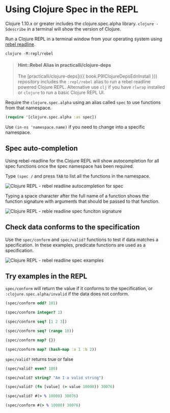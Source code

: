 # Using Clojure Spec in the REPL
Clojure 1.10.x or greater includes the clojure.spec.alpha library.  `clojure -Sdescribe` in a terminal will show the version of Clojure.

Run a Clojure REPL in a terminal window from your operating system using [rebel readline](https://github.com/bhauman/rebel-readline).

```shell
clojure -M:repl/rebel
```

> #### Hint::Rebel Alias in practicalli/clojure-deps
> The [practicalli/clojure-deps]({{ book.P9IClojureDepsEdnInstall }}) repository includes the `:repl/rebel` alias to run a rebel readline powered Clojure REPL.  Alternative use `clj` if you have `rlwrap` installed or `clojure` to run a basic Clojure REPL UI.


Require the `clojure.spec.alpha` using an alias called `spec` to use functions from that namespace.

```clojure
(require '[clojure.spec.alpha :as spec])
```

Use `(in-ns 'namespace.name)` if you need to change into a specific namespace.

## Spec auto-completion
Using rebel-readline for the Clojure REPL will show autocompletion for all spec functions once the spec namespace has been required.

Type `(spec /` and press `TAB` to list all the functions in the namespace.

![Clojure REPL - rebel readline autocompletion for spec](/images/clojure-repl-rebel-require-spec-tab-function-autocompletion.png)

Typing a space character after the full name of a function shows the function signature with arguments that should be passed to that function.

![Clojure REPL - reble readline spec funciton signature](/images/clojure-repl-rebel-readline-spec-function-help-conform.png)


## Check data conforms to the specification
Use the `spec/conform` and `spec/valid?` functions to test if data matches a specification.  In these examples, predicate functions are used as a specification.

![Clojure REPL - rebel readline spec examples](/images/clojure-repl-rebel-readline-spec-examples-conform-valid.png)


## Try examples in the REPL
`spec/conform` will return the value if it conforms to the specification, or `:clojure.spec.alpha/invalid` if the data does not conform.

```clojure
(spec/conform odd? 101)

(spec/conform integer? 1)

(spec/conform seq? [1 2 3])

(spec/conform seq? (range 10))

(spec/conform map? {})

(spec/conform map? (hash-map :a 1 :b 2))
```

`spec/valid?` returns true or false

```clojure
(spec/valid? even? 180)

(spec/valid? string? "Am I a valid string")

(spec/valid? (fn [value] (> value 10000)) 30076)

(spec/valid? #(> % 10000) 30076)

(spec/conform #(> % 10000) 30076)
```

